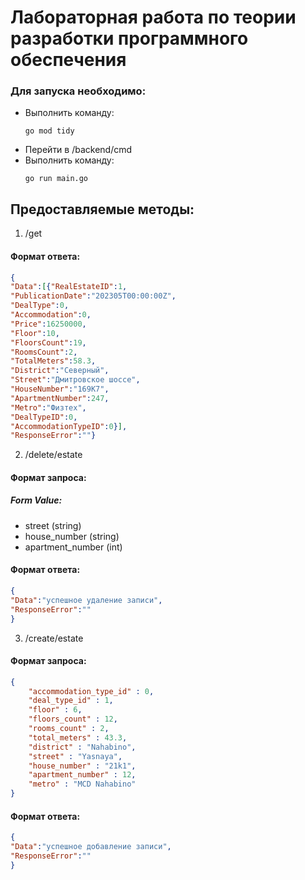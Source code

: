 # Лабораторная работа по теории разработки программного обеспечения
### Для запуска необходимо:
* Выполнить команду:
  ```
  go mod tidy
  ```
* Перейти в /backend/cmd
* Выполнить команду:
  ```
  go run main.go 
  ```

## Предоставляемые методы: 

1) /get

#### Формат ответа:
```json
{
"Data":[{"RealEstateID":1,
"PublicationDate":"202305T00:00:00Z",
"DealType":0,
"Accommodation":0,
"Price":16250000,
"Floor":10,
"FloorsCount":19,
"RoomsCount":2,
"TotalMeters":58.3,
"District":"Северный",
"Street":"Дмитровское шоссе",
"HouseNumber":"169К7",
"ApartmentNumber":247,
"Metro":"Физтех",
"DealTypeID":0,
"AccommodationTypeID":0}],
"ResponseError":""}
```


2) /delete/estate

#### Формат запроса:
##### Form Value:
* street (string)
* house_number (string)
* apartment_number (int)

#### Формат ответа:
```json
{
"Data":"успешное удаление записи",
"ResponseError":""
}
```

3) /create/estate

#### Формат запроса:
```json
{
    "accommodation_type_id" : 0,
    "deal_type_id" : 1,
    "floor" : 6,
    "floors_count" : 12,
    "rooms_count" : 2,
    "total_meters" : 43.3,
    "district" : "Nahabino",
    "street" : "Yasnaya",
    "house_number" : "21k1",
    "apartment_number" : 12,
    "metro" : "MCD Nahabino"
}
```

#### Формат ответа:
```json
{
"Data":"успешное добавление записи",
"ResponseError":""
}
```
